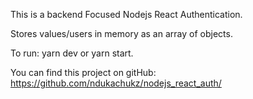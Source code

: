This is a backend Focused Nodejs React Authentication.

Stores values/users in memory as an array of objects.

To run: yarn dev or yarn start.

You can find this project on gitHub: https://github.com/ndukachukz/nodejs_react_auth/
